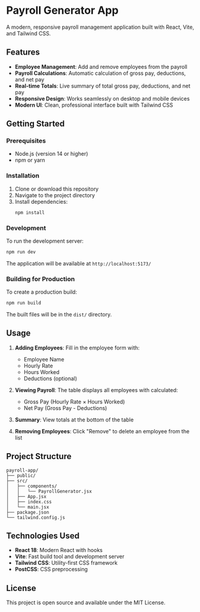 # Payroll Generator App

A modern, responsive payroll management application built with React, Vite, and Tailwind CSS.

## Features

- **Employee Management**: Add and remove employees from the payroll
- **Payroll Calculations**: Automatic calculation of gross pay, deductions, and net pay
- **Real-time Totals**: Live summary of total gross pay, deductions, and net pay
- **Responsive Design**: Works seamlessly on desktop and mobile devices
- **Modern UI**: Clean, professional interface built with Tailwind CSS

## Getting Started

### Prerequisites

- Node.js (version 14 or higher)
- npm or yarn

### Installation

1. Clone or download this repository
2. Navigate to the project directory
3. Install dependencies:
   ```bash
   npm install
   ```

### Development

To run the development server:

```bash
npm run dev
```

The application will be available at `http://localhost:5173/`

### Building for Production

To create a production build:

```bash
npm run build
```

The built files will be in the `dist/` directory.

## Usage

1. **Adding Employees**: Fill in the employee form with:
   - Employee Name
   - Hourly Rate
   - Hours Worked
   - Deductions (optional)

2. **Viewing Payroll**: The table displays all employees with calculated:
   - Gross Pay (Hourly Rate × Hours Worked)
   - Net Pay (Gross Pay - Deductions)

3. **Summary**: View totals at the bottom of the table

4. **Removing Employees**: Click "Remove" to delete an employee from the list

## Project Structure

```
payroll-app/
├── public/
├── src/
│   ├── components/
│   │   └── PayrollGenerator.jsx
│   ├── App.jsx
│   ├── index.css
│   └── main.jsx
├── package.json
└── tailwind.config.js
```

## Technologies Used

- **React 18**: Modern React with hooks
- **Vite**: Fast build tool and development server
- **Tailwind CSS**: Utility-first CSS framework
- **PostCSS**: CSS preprocessing

## License

This project is open source and available under the MIT License.
